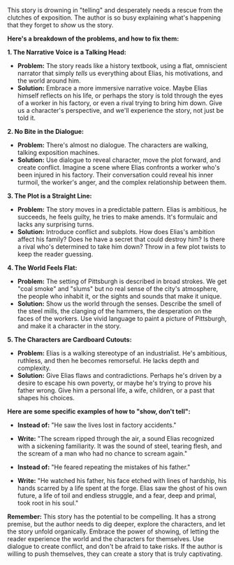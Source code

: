 This story is drowning in "telling" and desperately needs a rescue from the clutches of exposition.  The author is so busy explaining what's happening that they forget to *show* us the story. 

**Here's a breakdown of the problems, and how to fix them:**

**1.  The Narrative Voice is a Talking Head:**

* **Problem:**  The story reads like a history textbook, using a flat, omniscient narrator that simply *tells* us everything about Elias, his motivations, and the world around him.
* **Solution:**  Embrace a more immersive narrative voice.  Maybe Elias himself reflects on his life, or perhaps the story is told through the eyes of a worker in his factory, or even a rival trying to bring him down.  Give us a character's perspective, and we'll experience the story, not just be told it.

**2.  No Bite in the Dialogue:**

* **Problem:**  There's almost no dialogue.  The characters are walking, talking exposition machines.  
* **Solution:**  Use dialogue to reveal character, move the plot forward, and create conflict.  Imagine a scene where Elias confronts a worker who's been injured in his factory.  Their conversation could reveal his inner turmoil, the worker's anger, and the complex relationship between them.

**3.  The Plot is a Straight Line:**

* **Problem:**  The story moves in a predictable pattern.  Elias is ambitious, he succeeds, he feels guilty, he tries to make amends. It's formulaic and lacks any surprising turns.
* **Solution:**  Introduce conflict and subplots.  How does Elias's ambition affect his family? Does he have a secret that could destroy him?  Is there a rival who's determined to take him down?  Throw in a few plot twists to keep the reader guessing.

**4.  The World Feels Flat:**

* **Problem:**  The setting of Pittsburgh is described in broad strokes.  We get "coal smoke" and "slums" but no real sense of the city's atmosphere, the people who inhabit it, or the sights and sounds that make it unique.
* **Solution:**  Show us the world through the senses.  Describe the smell of the steel mills, the clanging of the hammers, the desperation on the faces of the workers.  Use vivid language to paint a picture of Pittsburgh, and make it a character in the story.

**5.  The Characters are Cardboard Cutouts:**

* **Problem:**  Elias is a walking stereotype of an industrialist.  He's ambitious, ruthless, and then he becomes remorseful.  He lacks depth and complexity.
* **Solution:**  Give Elias flaws and contradictions.  Perhaps he's driven by a desire to escape his own poverty, or maybe he's trying to prove his father wrong.  Give him a personal life, a wife, children, or a past that shapes his choices.

**Here are some specific examples of how to "show, don't tell":**

* **Instead of:** "He saw the lives lost in factory accidents." 
* **Write:**  "The scream ripped through the air, a sound Elias recognized with a sickening familiarity. It was the sound of steel, tearing flesh, and the scream of a man who had no chance to scream again." 

* **Instead of:** "He feared repeating the mistakes of his father."
* **Write:**  "He watched his father, his face etched with lines of hardship, his hands scarred by a life spent at the forge. Elias saw the ghost of his own future, a life of toil and endless struggle, and a fear, deep and primal, took root in his soul." 

**Remember:**  This story has the potential to be compelling.  It has a strong premise, but the author needs to dig deeper, explore the characters, and let the story unfold organically.  Embrace the power of showing, of letting the reader experience the world and the characters for themselves.  Use dialogue to create conflict, and don't be afraid to take risks.  If the author is willing to push themselves, they can create a story that is truly captivating. 
